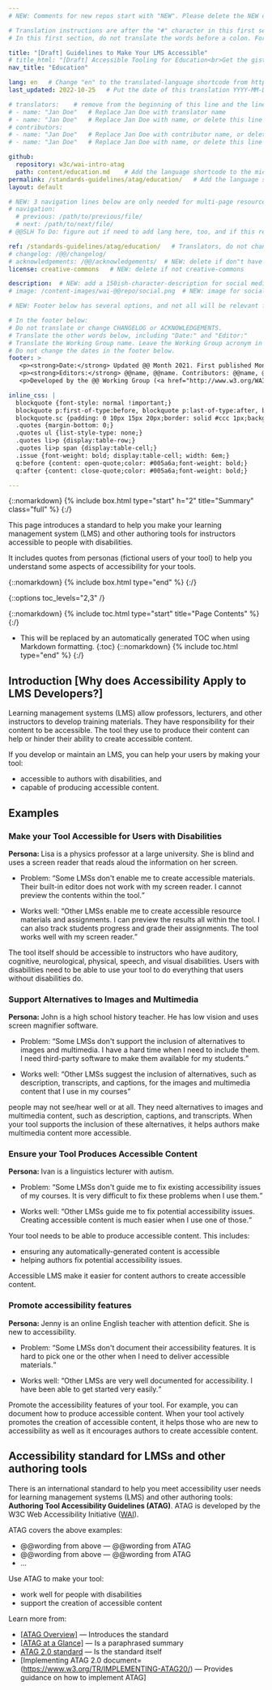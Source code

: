 ```yaml
---
# NEW: Comments for new repos start with "NEW". Please delete the NEW comments. Leave the other comments for translators. Also, search for @@s to replace. For multi-page resources and other frontmatter info, see: https://wai-website-theme.netlify.app/writing/frontmatter/

# Translation instructions are after the "#" character in this first section. They are comments that do not show up in the web page. You do not need to translate the instructions after #.
# In this first section, do not translate the words before a colon. For example, do not translate "title:". Do translate the text after "title:".

title: "[Draft] Guidelines to Make Your LMS Accessible"
# title_html: "[Draft] Accessible Tooling for Education<br>Get the gist of what your tool needs to support accessible education"
nav_title: "Education"

lang: en   # Change "en" to the translated-language shortcode from https://www.iana.org/assignments/language-subtag-registry/language-subtag-registry
last_updated: 2022-10-25   # Put the date of this translation YYYY-MM-DD (with month in the middle)

# translators:    # remove from the beginning of this line and the lines below: "# " (the hash sign and the space)
# - name: "Jan Doe"   # Replace Jan Doe with translator name
# - name: "Jan Doe"   # Replace Jan Doe with name, or delete this line if not multiple translators
# contributors:
# - name: "Jan Doe"   # Replace Jan Doe with contributor name, or delete this line if none
# - name: "Jan Doe"   # Replace Jan Doe with name, or delete this line if not multiple contributors

github:
  repository: w3c/wai-intro-atag
  path: content/education.md    # Add the language shortcode to the middle of the filename, for example: content/index.fr.md
permalink: /standards-guidelines/atag/education/   # Add the language shortcode to the end, with no slash at end, for example: /link/to/page/fr
layout: default

# NEW: 3 navigation lines below are only needed for multi-page resources where you have previous and next at the bottom. If so, un-comment them; otherwise delete these lines.
# navigation:
  # previous: /path/to/previous/file/
  # next: /path/to/next/file/
# @@SLH To Do: figure out if need to add lang here, too, and if this replaces "order" from older resources?

ref: /standards-guidelines/atag/education/   # Translators, do not change this
# changelog: /@@/changelog/ 
# acknowledgements: /@@/acknowledgements/  # NEW: delete if don"t have a separate acknowledgements page. And delete it in the footer below.
license: creative-commons   # NEW: delete if not creative-commons

description:  # NEW: add a 150ish-character-description for social media   # translate the description
# image: /content-images/wai-@@repo/social.png  # NEW: image for social media

# NEW: Footer below has several options, and not all will be relevant for specific pages. (Ask Shawn if questions.)

# In the footer below:
# Do not translate or change CHANGELOG or ACKNOWLEDGEMENTS.
# Translate the other words below, including "Date:" and "Editor:"
# Translate the Working Group name. Leave the Working Group acronym in English.
# Do not change the dates in the footer below.
footer: >
   <p><strong>Date:</strong> Updated @@ Month 2021. First published Month 20@@. CHANGELOG.</p>
   <p><strong>Editors:</strong> @@name, @@name. Contributors: @@name, @@name, and <a href="https://www.w3.org/groups/wg/@@wg/participants">participants of the @@WG</a>. ACKNOWLEDGEMENTS lists contributors and credits.</p>
   <p>Developed by the @@ Working Group (<a href="http://www.w3.org/WAI/@@/">@@WG</a>). Developed as part of the <a href="https://www.w3.org/WAI/@@/">WAI-@@ project</a>, @@co-funded by the European Commission.</p>

inline_css: |
  blockquote {font-style: normal !important;}
  blockquote p:first-of-type:before, blockquote p:last-of-type:after, blockquote dl:last-of-type:after {content: '' !important;margin-left: 0 !important;}
  blockquote.sc {padding: 0 10px 15px 20px;border: solid #ccc 1px;background: #f0f0f0;color: #000; margin: 0;}
  .quotes {margin-bottom: 0;}
  .quotes ul {list-style-type: none;}
  .quotes li>p {display:table-row;}
  .quotes li>p span {display:table-cell;}
  .issue {font-weight: bold; display:table-cell; width: 6em;}
  q:before {content: open-quote;color: #005a6a;font-weight: bold;}
  q:after {content: close-quote;color: #005a6a;font-weight: bold;}

---
```


{::nomarkdown}
{% include box.html type="start" h="2" title="Summary" class="full" %}
{:/}

This page introduces a standard to help you make your learning management system (LMS) and other authoring tools for instructors accessible to people with disabilities.

It includes quotes from personas (fictional users of your tool) to help you understand some aspects of accessibility for your tools.

{::nomarkdown}
{% include box.html type="end" %}
{:/}

{::options toc_levels="2,3" /}

{::nomarkdown}
{% include toc.html type="start" title="Page Contents" %}
{:/}

- This will be replaced by an automatically generated TOC when using Markdown formatting.
{:toc}
{::nomarkdown}
{% include toc.html type="end" %}
{:/}

## Introduction [Why does Accessibility Apply to LMS Developers?]

Learning management systems (LMS) allow professors, lecturers, and other instructors to develop training materials. They have responsibility for their content to be accessible. The tool they use to produce their content can help or hinder their ability to create accessible content.

If you develop or maintain an LMS, you can help your users by making your tool:

* accessible to authors with disabilities, and
* capable of producing accessible content.

## Examples

### Make your Tool Accessible for Users with Disabilities

<p class="persona"><strong>Persona: </strong>Lisa is a physics professor at a large university. She is blind and uses a screen reader that reads aloud the information on her screen.</p>
<div class="quotes">
  <ul>
    <li>
      <p><span class="issue">Problem: </span><span><q>Some LMSs don't enable me to create accessible materials. Their built-in editor does not work with my screen reader. I cannot preview the contents within the tool.</q></span></p>
    </li>
    <li>
      <p><span class="issue">Works well: </span><span><q>Other LMSs enable me to create accessible resource materials and assignments. I can preview the results all within the tool. I can also track students progress and grade their assignments. The tool works well with my screen reader.</q></span></p>
    </li>
  </ul>
</div>

The tool itself should be accessible to instructors who have auditory, cognitive, neurological, physical, speech, and visual disabilities. Users with disabilities need to be able to use your tool to do everything that users without disabilities do.

### Support Alternatives to Images and Multimedia

<p class="persona"><strong>Persona: </strong>John is a high school history teacher. He has low vision and uses screen magnifier software.</p>
<div class="quotes">
  <ul>
    <li>
      <p><span class="issue">Problem: </span><span><q>Some LMSs don't support the inclusion of alternatives to images and multimedia. I have a hard time when I need to include them. I need third-party software to make them available for my students.</q></span></p>
    </li>
    <li>
      <p><span class="issue">Works well: </span><span><q>Other LMSs suggest the inclusion of alternatives, such as description, transcripts, and captions, for the images and multimedia content that I use in my courses</q></span></p>
    </li>
  </ul>
</div>

people may not see/hear well or at all. They need alternatives to images and multimedia content, such as description, captions, and transcripts. When your tool supports the inclusion of these alternatives, it helps authors make multimedia content more accessible.

### Ensure your Tool Produces Accessible Content

<p class="persona"><strong>Persona: </strong>Ivan is a linguistics lecturer with autism.
</p>
<div class="quotes">
  <ul>
    <li>
      <p><span class="issue">Problem: </span><span><q>Some LMSs don't guide me to fix existing accessibility issues of my courses. It is very difficult to fix these problems when I use them.</q></span></p>
    </li>
    <li>
      <p><span class="issue">Works well: </span><span><q>Other LMSs guide me to fix potential accessibility issues. Creating accessible content is much easier when I use one of those.</q></span></p>
    </li>
  </ul>
</div>

Your tool needs to be able to produce accessible content. This includes:

* ensuring any automatically-generated content is accessible
* helping authors fix potential accessibility issues.

Accessible LMS make it easier for content authors to create accessible content.

### Promote accessibility features

<p class="persona"><strong>Persona: </strong>Jenny is an online English teacher with attention deficit. She is new to accessibility.</p>
<div class="quotes">
  <ul>
    <li>
      <p><span class="issue">Problem: </span><span><q>Some LMSs don't document their accessibility features. It is hard to pick one or the other when I need to deliver accessible materials.</q></span></p>
    </li>
    <li>
      <p><span class="issue">Works well: </span><span><q>Other LMSs are very well documented for accessibility. I have been able to get started very easily.</q></span></p>
    </li>
  </ul>
</div>

Promote the accessibility features of your tool. For example, you can document how to produce accessible content. When your tool actively promotes the creation of accessible content, it helps those who are new to accessibility as well as it encourages authors to create accessible content.

## Accessibility standard for LMSs and other authoring tools

There is an international standard to help you meet accessibility user needs for learning management systems (LMS) and other authoring tools: **Authoring Tool Accessibility Guidelines (ATAG)**. ATAG is developed by the W3C Web Accessibility Initiative ([WAI](/WAI/)).

ATAG covers the above examples:
* @@wording from above &mdash; @@wording from ATAG
* @@wording from above &mdash; @@wording from ATAG
* ...

Use ATAG to make your tool:

* work well for people with disabilities
* support the creation of accessible content

Learn more from:

* [[ATAG Overview]](/standards-guidelines/atag/) &mdash; Introduces the standard
* [[ATAG at a Glance]](/standards-guidelines/atag/glance/) &mdash; Is a paraphrased summary
* [ATAG 2.0 standard](https://www.w3.org/tr/atag) &mdash; Is the standard itself
* [Implementing ATAG 2.0 document=(https://www.w3.org/TR/IMPLEMENTING-ATAG20/) &mdash; Provides guidance on how to implement ATAG]
